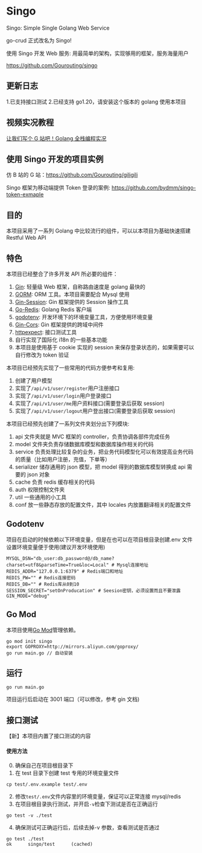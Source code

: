 # Singo

Singo: Simple Single Golang Web Service

go-crud 正式改名为 Singo!

使用 Singo 开发 Web 服务: 用最简单的架构，实现够用的框架，服务海量用户

https://github.com/Gourouting/singo

## 更新日志

1.已支持接口测试 2.已经支持 go1.20，请安装这个版本的 golang 使用本项目

## 视频实况教程

[让我们写个 G 站吧！Golang 全栈编程实况](https://space.bilibili.com/10/channel/detail?cid=78794)

## 使用 Singo 开发的项目实例

仿 B 站的 G 站：https://github.com/Gourouting/giligili

Singo 框架为移动端提供 Token 登录的案例: https://github.com/bydmm/singo-token-exmaple

## 目的

本项目采用了一系列 Golang 中比较流行的组件，可以以本项目为基础快速搭建 Restful Web API

## 特色

本项目已经整合了许多开发 API 所必要的组件：

1. [Gin](https://github.com/gin-gonic/gin): 轻量级 Web 框架，自称路由速度是 golang 最快的
2. [GORM](https://gorm.io/index.html): ORM 工具。本项目需要配合 Mysql 使用
3. [Gin-Session](https://github.com/gin-contrib/sessions): Gin 框架提供的 Session 操作工具
4. [Go-Redis](https://github.com/go-redis/redis): Golang Redis 客户端
5. [godotenv](https://github.com/joho/godotenv): 开发环境下的环境变量工具，方便使用环境变量
6. [Gin-Cors](https://github.com/gin-contrib/cors): Gin 框架提供的跨域中间件
7. [httpexpect](https://github.com/gavv/httpexpect): 接口测试工具
8. 自行实现了国际化 i18n 的一些基本功能
9. 本项目是使用基于 cookie 实现的 session 来保存登录状态的，如果需要可以自行修改为 token 验证

本项目已经预先实现了一些常用的代码方便参考和复用:

1. 创建了用户模型
2. 实现了`/api/v1/user/register`用户注册接口
3. 实现了`/api/v1/user/login`用户登录接口
4. 实现了`/api/v1/user/me`用户资料接口(需要登录后获取 session)
5. 实现了`/api/v1/user/logout`用户登出接口(需要登录后获取 session)

本项目已经预先创建了一系列文件夹划分出下列模块:

1. api 文件夹就是 MVC 框架的 controller，负责协调各部件完成任务
2. model 文件夹负责存储数据库模型和数据库操作相关的代码
3. service 负责处理比较复杂的业务，把业务代码模型化可以有效提高业务代码的质量（比如用户注册，充值，下单等）
4. serializer 储存通用的 json 模型，把 model 得到的数据库模型转换成 api 需要的 json 对象
5. cache 负责 redis 缓存相关的代码
6. auth 权限控制文件夹
7. util 一些通用的小工具
8. conf 放一些静态存放的配置文件，其中 locales 内放置翻译相关的配置文件

## Godotenv

项目在启动的时候依赖以下环境变量，但是在也可以在项目根目录创建.env 文件设置环境变量便于使用(建议开发环境使用)

```shell
MYSQL_DSN="db_user:db_password@/db_name?charset=utf8&parseTime=True&loc=Local" # Mysql连接地址
REDIS_ADDR="127.0.0.1:6379" # Redis端口和地址
REDIS_PW="" # Redis连接密码
REDIS_DB="" # Redis库从0到10
SESSION_SECRET="setOnProducation" # Seesion密钥，必须设置而且不要泄露
GIN_MODE="debug"
```

## Go Mod

本项目使用[Go Mod](https://github.com/golang/go/wiki/Modules)管理依赖。

```shell
go mod init singo
export GOPROXY=http://mirrors.aliyun.com/goproxy/
go run main.go // 自动安装
```

## 运行

```shell
go run main.go
```

项目运行后启动在 3001 端口（可以修改，参考 gin 文档)

## 接口测试

【新】本项目内置了接口测试的内容

#### 使用方法

0. 确保自己在项目根目录下
1. 在 test 目录下创建 test 专用的环境变量文件

```
cp test/.env.example test/.env
```

2. 修改`test/.env`文件内容里的环境变量，保证可以正常连接 mysql/redis
3. 在项目根目录执行测试，并开启`-v`检查下测试是否在正确运行

```
go test -v ./test
```

4. 确保测试可正确运行后，后续去掉-v 参数，查看测试是否通过

```
go test ./test
ok      singo/test      (cached)
```
